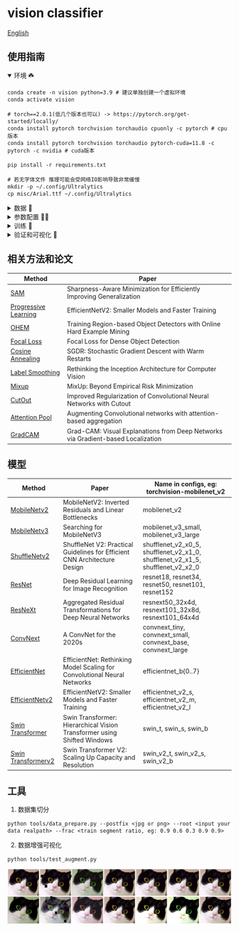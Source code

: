 # vision classifier
[English](./README.md)

## 使用指南

<details open>
<summary>环境 ☘️</summary>

```shell
conda create -n vision python=3.9 # 建议单独创建一个虚拟环境
conda activate vision

# torch==2.0.1(低几个版本也可以) -> https://pytorch.org/get-started/locally/
conda install pytorch torchvision torchaudio cpuonly -c pytorch # cpu版本
conda install pytorch torchvision torchaudio pytorch-cuda=11.8 -c pytorch -c nvidia # cuda版本

pip install -r requirements.txt

# 若无字体文件 推理可能会受网络IO影响导致非常缓慢
mkdir -p ~/.config/Ultralytics
cp misc/Arial.ttf ~/.config/Ultralytics
```
</details>

<details close>
<summary>数据 🚀️</summary>

[若学习使用, 转至oxford-iiit-pet](./oxford-iiit-pet/README.md)
```shell
python tools/data_prepare.py --postfix <jpg or png> --root <input your data realpath> --frac <train segment ratio, eg: 0.9 0.6 0.3 0.9 0.9>
```

```
project                    
│
├── data  
│   ├── clsXXX-1   
│   ├── clsXXX-... 
├── tools
│   ├── data_prepare.py  

          |
          |
         \|/   
     
project
│
├── data  
│   ├── train  
│       ├── clsXXX 
│           ├── XXX.jpg/png 
│   ├── val  
│       ├── clsXXX 
│           ├── XXX.jpg/png 
├── tools
│   ├── data_prepare.py  
```

</details>

<details close>
<summary>参数配置 🌟🌟️</summary>

如果用自己的数据, 参考[Config](./configs/README.md)写配置文件(推荐🌟️：在[complete.yaml](./configs/complete.yaml)或[pet.yaml](./configs/pet.yaml)上面修改)  
如果公开数据集[oxford-iiit-pet](./oxford-iiit-pet/README_ch_.md), 配置文件已准备好[pet.yaml](./configs/pet.yaml)
</details>

<details close>
<summary>训练 🌟️</summary>

```shell
# 单机单卡
python main.py --cfgs 'configs/pet.yaml'

# 单机多卡
CUDA_VISIBLE_DEVICES=0,1,2,3 torchrun --nproc_per_node 4 main.py --cfgs 'configs/pet.yaml'
```
</details>

<details close>
<summary>验证和可视化 🌟</summary>

<p align="center">
  <img src="./misc/visual&validation.jpg" width="40%" height="auto" >
</p>

```markdown
# 训练结束在log下方可以看到指令提示

Training complete (0.093 hours)  
Results saved to /home/duke/project/vision-face/run/exp3  
Predict:         python visualize.py --weight /xxx/.../vision-classifier/run/exp/best.pt --badcase --class_json /xxx/.../vision-classifier/run/exp/class_indices.json --ema --cam --data <your data>/val/XXX_cls 
Validate:        python validate.py --cfgs /xxx/.../vision-classifier/run/exp/pet.yaml --eval_topk 5 --weight /xxx/.../vision-classifier/run/exp/best.pt --ema
```

```shell
# visualize.py 传入--cam可以看到模型注意力图可视化
python visualize.py --weight /xxx/.../vision-classifier/run/exp/best.pt --badcase --class_json /xxx/.../vision-classifier/run/exp/class_indices.json --ema --cam --data <your data>/val/XXX_cls
```
```shell
python validate.py --cfgs /xxx/.../vision-classifier/run/exp/pet.yaml --eval_topk 5 --weight /xxx/.../vision-classifier/run/exp/best.pt --ema
```

</details>

## 相关方法和论文
| Method                                                   | Paper                                                                            |
|----------------------------------------------------------|----------------------------------------------------------------------------------|
| [SAM](https://arxiv.org/abs/2010.01412v3)                | Sharpness-Aware Minimization for Efficiently Improving Generalization            |
| [Progressive Learning](https://arxiv.org/abs/2104.00298) | EfficientNetV2: Smaller Models and Faster Training                               |
| [OHEM](https://arxiv.org/abs/1604.03540)                 | Training Region-based Object Detectors with Online Hard Example Mining           |
| [Focal Loss](https://arxiv.org/abs/1708.02002)           | Focal Loss for Dense Object Detection                                            |
| [Cosine Annealing](https://arxiv.org/abs/1608.03983)     | SGDR: Stochastic Gradient Descent with Warm Restarts                             |
| [Label Smoothing](https://arxiv.org/abs/1512.00567)      | Rethinking the Inception Architecture for Computer Vision                        |
| [Mixup](https://arxiv.org/abs/1710.09412)                | MixUp: Beyond Empirical Risk Minimization                                        |
| [CutOut](https://arxiv.org/abs/1708.04552)               | Improved Regularization of Convolutional Neural Networks with Cutout             |
| [Attention Pool](https://arxiv.org/abs/2112.13692)       | Augmenting Convolutional networks with attention-based aggregation               |
| [GradCAM](https://arxiv.org/abs/1610.02391)              | Grad-CAM: Visual Explanations from Deep Networks via Gradient-based Localization |

## 模型

| Method                                                 | Paper                                                                 | Name in configs, eg: torchvision-mobilenet_v2                                   |
|--------------------------------------------------------|-----------------------------------------------------------------------|---------------------------------------------------------------------------------|
| [MobileNetv2](https://arxiv.org/abs/1801.04381)        | MobileNetV2: Inverted Residuals and Linear Bottlenecks           | mobilenet_v2                                                                    |
| [MobileNetv3](https://arxiv.org/abs/1905.02244)        | Searching for MobileNetV3                     | mobilenet_v3_small, mobilenet_v3_large                                          |
| [ShuffleNetv2](https://arxiv.org/abs/1807.11164)       | ShuffleNet V2: Practical Guidelines for Efficient CNN Architecture Design | shufflenet_v2_x0_5, shufflenet_v2_x1_0, shufflenet_v2_x1_5, shufflenet_v2_x2_0  |
| [ResNet](https://arxiv.org/abs/1512.03385)             | Deep Residual Learning for Image Recognition                                 | resnet18, resnet34, resnet50, resnet101, resnet152                              |
| [ResNeXt](https://arxiv.org/abs/1611.05431)            | Aggregated Residual Transformations for Deep Neural Networks                  | resnext50_32x4d, resnext101_32x8d, resnext101_64x4d                             |
| [ConvNext](https://arxiv.org/abs/2201.03545)           | A ConvNet for the 2020s             | convnext_tiny, convnext_small, convnext_base, convnext_large                    |
| [EfficientNet](https://arxiv.org/abs/1905.11946)       | EfficientNet: Rethinking Model Scaling for Convolutional Neural Networks                             | efficientnet_b{0..7}                                          |
| [EfficientNetv2](https://arxiv.org/abs/2104.00298)     | EfficientNetV2: Smaller Models and Faster Training  | efficientnet_v2_s, efficientnet_v2_m, efficientnet_v2_l            |
| [Swin Transformer](https://arxiv.org/abs/2103.14030)   | Swin Transformer: Hierarchical Vision Transformer using Shifted Windows    | swin_t, swin_s, swin_b              |
| [Swin Transformerv2](https://arxiv.org/abs/2111.09883) | Swin Transformer V2: Scaling Up Capacity and Resolution | swin_v2_t, swin_v2_s, swin_v2_b |


## 工具  
1. 数据集切分
```shell
python tools/data_prepare.py --postfix <jpg or png> --root <input your data realpath> --frac <train segment ratio, eg: 0.9 0.6 0.3 0.9 0.9>
```
2. 数据增强可视化  
```shell
python tools/test_augment.py
```
![](misc/aug_image.png)
